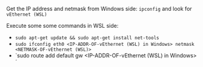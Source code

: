 Get the IP address and netmask from Windows side: `ipconfig` and look for `vEthernet (WSL)`

Execute some some commands in WSL side:

- `sudo apt-get update && sudo apt-get install net-tools`
- `sudo ifconfig eth0 <IP-ADDR-OF-vEthernet (WSL) in Windows> netmask <NETMASK-OF-vEthernet (WSL)>`
- `sudo route add default gw <IP-ADDR-OF-vEthernet (WSL) in Windows>´
